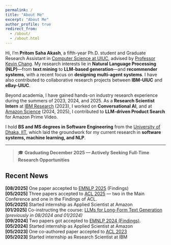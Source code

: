 ```yaml
---
permalink: /
title: "About Me"
excerpt: "About Me"
author_profile: true
redirect_from: 
  - /about/
  - /about.html
---
```


Hi, I’m **Pritom Saha Akash**, a fifth-year Ph.D. student and Graduate Research Assistant in [Computer Science at UIUC](https://cs.illinois.edu/), advised by [Professor Kevin Chang](https://ece.illinois.edu/directory/profile/kcchang). My research interests lie in **Natural Language Processing (NLP)**—from **text mining** to **LLM-based generation**—and **recommender systems**, with a recent focus on **designing multi-agent systems**. I have also contributed to collaborative research projects between **IBM-UIUC** and **eBay-UIUC**.  

Beyond academia, I have gained hands-on industry research experience during the summers of 2023, 2024, and 2025. As a **Research Scientist Intern** at [IBM Research](https://research.ibm.com/labs/almaden) (2023), I worked on **Conversational AI**, and at [Amazon Science](https://www.amazon.science) (2024, 2025), I contributed to **LLM-driven Product Search** for Amazon Prime Video.  

I hold **BS and MS degrees in Software Engineering** from the [University of Dhaka, IIT](https://www.du.ac.bd/body/IIT), which laid the groundwork for my current research in **software systems, machine learning, and NLP**.  

---

> 🎓 **Graduating December 2025 — Actively Seeking Full-Time Research Opportunities**



<!--
I am a fifth-year Ph.D. student and graduate research assistant in [CS@UIUC](https://cs.illinois.edu/), advised by Professor [Kevin Chang](https://ece.illinois.edu/directory/profile/kcchang). My research focuses on _Natural Language Processing (NLP)_, particularly _Large Language Models (LLMs)_, _Text Mining_, and _Recommender Systems_. In addition, I am a Ph.D. student researcher for the eBay-UIUC collaboration project on Recommender Systems. 

During the summers of 2023 and 2024, I gained industry experience as a Research Scientist Intern at [IBM](https://research.ibm.com/labs/almaden) and as an Applied Scientist Intern at [Amazon](https://www.amazon.science), where I contributed to projects related to Conversational AI and LLM in Product Search. **I will be returning to Amazon as an Applied Scientist Intern in summer 2025.**

Before joining UIUC, I earned my B.Sc. and M.Sc. degrees in Software Engineering from the Institute of Information Technology, University of Dhaka ([IITDU](https://www.du.ac.bd/body/IIT)), where I developed a strong foundation in Software Engineering and Machine learning.


a Teaching Assistant at CS@UIUC and a PhD Student Researcher at eBay. 
an Applied Scientist Intern at Amazon and

Before that, I had an experience as a Research Assistant at the Data and Information Systems ([DAIS](https://cs.illinois.edu/research/areas/data-and-information-systems)) 

Laboratory under the supervision of my

I did my master [thesis](https://www.researchgate.net/publication/357158890_An_Evidential_Inter-node_Hellinger_Distance_based_Tree_Classifier) on improving the performance of tree-based classifiers (Decision trees and Random forests). 


<br />
<br />
-->
## Recent News
**[08/2025]** One paper accepted to [EMNLP 2025](https://2025.emnlp.org) (Findings)    
**[05/2025]** Three papers accepted to [ACL 2025](https://2025.aclweb.org) — two in the Main Conference and one in the Findings of ACL.  
**[05/2025]** Started internship as Applied Scientist at Amazon  
**[01/2025]** Co-instructing the course: [LLMs for Long-Form Text Generation](https://siebelschool.illinois.edu/academics/courses/cs598kcc) *(previously in 08/2024 and 01/2024)*       
**[09/2024]** Two papers got accepted to [EMNLP 2024 (Findings)](https://2023.emnlp.org).  
**[05/2024]** Started internship as Applied Scientist at Amazon  
**[05/2023]** One co-authored paper accepted to [ACL 2023](https://2023.aclweb.org)  
**[05/2023]** Started internship as Research Scientist at IBM

<!--
## Recent News
**[05/2025]** One paper accepted to [EMNLP 2025 ](https://2025.emnlp.org) (Findings)         
**[05/2025]** Three papers accepted to [ACL 2025](https://2025.aclweb.org) — two in the Main Conference and one in the Findings of ACL.       
**[01/2025]** Co-instructing a course on [LLMs for Long-Form Text Generation](https://siebelschool.illinois.edu/academics/courses/cs598kcc).  
**[09/2024]** Two papers got accepted to [EMNLP 2024 (Findings)](https://2023.emnlp.org).


**[08/2024]** One paper is resubmitted at [KDD 2025](https://kdd2025.kdd.org/research-track-call-for-papers/).    
**[08/2024]** Three papers are under review at [EMNLP 2024](https://2023.emnlp.org). 



// [10/2023] One paper was submitted to [The Web Conference 2024](https://www2024.thewebconf.org).   
[06/2023] Five papers were submitted to [EMNLP 2023](https://2023.emnlp.org).           
[05/2023] One paper was accepted to [ACL 2023](https://2023.aclweb.org/).           
[10/2022] Two long papers were submitted to [EACL 2023](https://2023.eacl.org/).                    
[10/2022] Our work- "Coordinated Topic Modeling" has been accepted to [EMNLP 2022](https://2022.emnlp.org/).           
[02/2022] Our work- "Domain Representative Keywords Selection" is accepted to [ACL 2022](https://www.2022.aclweb.org/).  
[08/2020] Started PhD in [CS at UIUC](https://cs.illinois.edu/).  
[01/2020] One long paper is accepted to Proceeding of [PAKDD 2020](http://videolectures.net/pakdd2020_singapore/).  
[09/2019] Won HASCA Nurse care activity detection challenge at [UbiComp 2019](https://ubicomp.org/ubicomp2019/) with a long paper publication.  
[05/2019] One long paper has been accepted to Proceeding of [IJCAI 2019](https://www.ijcai19.org/).

-->

